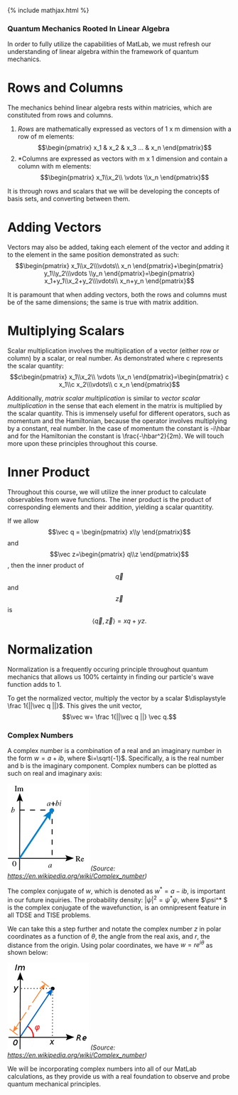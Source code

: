 {% include mathjax.html %}


### Quantum Mechanics Rooted In Linear Algebra

In order to fully utilize the capabilities of MatLab, we must refresh our understanding of linear algebra within the framework of quantum
mechanics. 

# Rows and Columns 

The mechanics behind linear algebra rests within matricies, which are constituted from rows and columns. 
1. *Rows* are mathematically expressed as vectors of 1 x m dimension with a row of m elements:
$$\begin{pmatrix} x_1 & x_2 & x_3 ... & x_n \end{pmatrix}$$
1. *Columns are expressed as vectors with m x 1 dimension and contain a column with m elements: 
$$\begin{pmatrix} x_1\\x_2\\ \vdots \\x_n \end{pmatrix}$$

It is through rows and scalars that we will be developing the concepts of basis sets, and converting between them. 

# Adding Vectors 

Vectors may also be added, taking each element of the vector and adding it to the element in the same position demonstrated as such:
$$\begin{pmatrix} x_1\\x_2\\\vdots\\ x_n \end{pmatrix}+\begin{pmatrix} y_1\\y_2\\\vdots \\y_n \end{pmatrix}=\begin{pmatrix} x_1+y_1\\x_2+y_2\\\vdots\\ x_n+y_n \end{pmatrix}$$

It is paramount that when adding vectors, both the rows and columns must be of the same dimensions; the same is true with matrix addition.

# Multiplying Scalars

Scalar multiplication involves the multiplication of a vector (either row or column) by a scalar, or real number. 
As demonstrated where c represents the scalar quantity: $$c\begin{pmatrix} x_1\\x_2\\ \vdots \\x_n \end{pmatrix}=\begin{pmatrix} c x_1\\c x_2\\\vdots\\ c x_n \end{pmatrix}$$

Additionally, *matrix scalar multiplication* is similar to *vector scalar multiplication* in the sense that each element in 
the matrix is multiplied by the scalar quantity. This is immensely useful for different operators, such as 
momentum and the Hamiltonian, because the operator involves multiplying by a constant, real number. 
In the case of momentum the constant is -i\hbar and for the Hamiltonian the constant is \frac{-\hbar^2}{2m}. We will
touch more upon these principles throughout this course. 

# Inner Product   

Throughout this course, we will utilize the inner product to calculate observables from wave functions. The inner product is 
the product of corresponding elements and their addition, yielding a scalar quantitity. 

If we allow $$\vec q = \begin{pmatrix} x\\y  \end{pmatrix}$$ and $$\vec z=\begin{pmatrix} q\\z
\end{pmatrix}$$, then the inner product of $$\vec q$$ and $$\vec z$$ is $$\langle \vec q, \vec z \rangle =xq+yz.$$

# Normalization 

Normalization is a frequently occuring principle throughout quantum mechanics that allows us 100% certainty in finding our particle's 
wave function adds to 1. 

To get the normalized vector, multiply the vector by a scalar $\displaystyle \frac
1{||\vec q ||}$. This gives the unit vector,  $$\vec w= \frac 1{||\vec q ||} \vec q.$$


### Complex Numbers


A complex number is a combination of a real and an imaginary number in the form  $w=a+ib$, where $i=\sqrt{-1}$. Specifically, a is the real number
and  b is the imaginary component. 
Complex numbers can be plotted as such on real and imaginary axis:

![complex](/wiki.png)
*(Source: https://en.wikipedia.org/wiki/Complex_number)*

The complex conjugate of $w$, which is denoted as $w^* =a-ib$, is important in our future inquiries. The probability 
density: $|\psi|^2= \psi^* \psi$, where $\psi^* $ is the complex conjugate of the wavefunction, is an omnipresent feature in all TDSE
and TISE problems.

We can take this a step further and notate the complex number $z$ in polar coordinates as a function of $\theta$, the angle from 
the real axis, and $r$, the distance from the origin. Using polar coordinates, we have $w=re^{i\theta}$ as shown below:

![complex](/complex.png)
*(Source: https://en.wikipedia.org/wiki/Complex_number)* 

We will be incorporating complex numbers into all of our MatLab calculations, as they provide us with a real foundation
to observe and probe quantum mechanical principles. 
